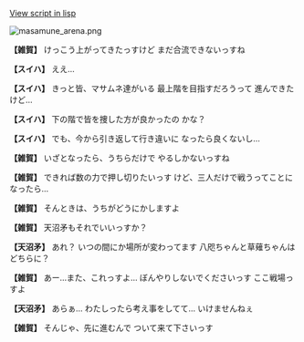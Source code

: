 [View script in lisp](../scripts/210131081.txt)

![masamune_arena.png](../images/backgrounds/masamune_arena.png)

**【雑賀】**
けっこう上がってきたっすけど
まだ合流できないっすね

**【スイハ】**
ええ…

**【スイハ】**
きっと皆、マサムネ達がいる
最上階を目指すだろうって
進んできたけど…

**【スイハ】**
下の階で皆を捜した方が良かったの
かな？

**【スイハ】**
でも、今から引き返して行き違いに
なったら良くないし…

**【雑賀】**
いざとなったら、うちらだけで
やるしかないっすね

**【雑賀】**
できれば数の力で押し切りたいっす
けど、三人だけで戦うってことに
なったら…

**【雑賀】**
そんときは、うちがどうにかしますよ

**【雑賀】**
天沼矛もそれでいいっすか？

**【天沼矛】**
あれ？
いつの間にか場所が変わってます
八咫ちゃんと草薙ちゃんはどちらに？

**【雑賀】**
あー…また、これっすよ…
ぼんやりしないでくださいっす
ここ戦場っすよ

**【天沼矛】**
あらぁ…
わたしったら考え事をしてて…
いけませんねぇ

**【雑賀】**
そんじゃ、先に進むんで
ついて来て下さいっす